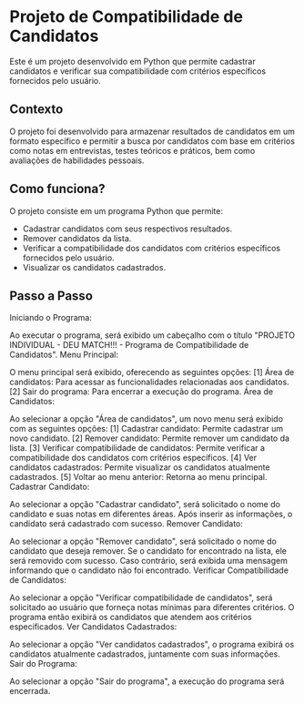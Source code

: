 # Projeto de Compatibilidade de Candidatos

Este é um projeto desenvolvido em Python que permite cadastrar candidatos e verificar sua compatibilidade com critérios específicos fornecidos pelo usuário.

## Contexto

O projeto foi desenvolvido para armazenar resultados de candidatos em um formato específico e permitir a busca por candidatos com base em critérios como notas em entrevistas, testes teóricos e práticos, bem como avaliações de habilidades pessoais.

## Como funciona?

O projeto consiste em um programa Python que permite:

- Cadastrar candidatos com seus respectivos resultados.
- Remover candidatos da lista.
- Verificar a compatibilidade dos candidatos com critérios específicos fornecidos pelo usuário.
- Visualizar os candidatos cadastrados.
## Passo a Passo

Iniciando o Programa:

Ao executar o programa, será exibido um cabeçalho com o título "PROJETO INDIVIDUAL - DEU MATCH!!! - Programa de Compatibilidade de Candidatos".
Menu Principal:

O menu principal será exibido, oferecendo as seguintes opções:
[1] Área de candidatos: Para acessar as funcionalidades relacionadas aos candidatos.
[2] Sair do programa: Para encerrar a execução do programa.
Área de Candidatos:

Ao selecionar a opção "Área de candidatos", um novo menu será exibido com as seguintes opções:
[1] Cadastrar candidato: Permite cadastrar um novo candidato.
[2] Remover candidato: Permite remover um candidato da lista.
[3] Verificar compatibilidade de candidatos: Permite verificar a compatibilidade dos candidatos com critérios específicos.
[4] Ver candidatos cadastrados: Permite visualizar os candidatos atualmente cadastrados.
[5] Voltar ao menu anterior: Retorna ao menu principal.
Cadastrar Candidato:

Ao selecionar a opção "Cadastrar candidato", será solicitado o nome do candidato e suas notas em diferentes áreas.
Após inserir as informações, o candidato será cadastrado com sucesso.
Remover Candidato:

Ao selecionar a opção "Remover candidato", será solicitado o nome do candidato que deseja remover.
Se o candidato for encontrado na lista, ele será removido com sucesso.
Caso contrário, será exibida uma mensagem informando que o candidato não foi encontrado.
Verificar Compatibilidade de Candidatos:

Ao selecionar a opção "Verificar compatibilidade de candidatos", será solicitado ao usuário que forneça notas mínimas para diferentes critérios.
O programa então exibirá os candidatos que atendem aos critérios especificados.
Ver Candidatos Cadastrados:

Ao selecionar a opção "Ver candidatos cadastrados", o programa exibirá os candidatos atualmente cadastrados, juntamente com suas informações.
Sair do Programa:

Ao selecionar a opção "Sair do programa", a execução do programa será encerrada.
